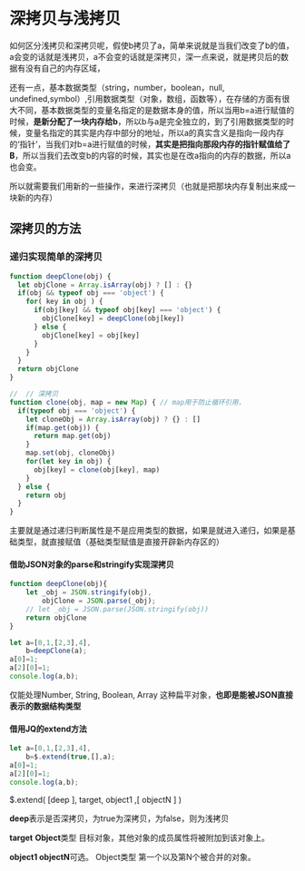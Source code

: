 # 深拷贝与浅拷贝

如何区分浅拷贝和深拷贝呢，假使b拷贝了a，简单来说就是当我们改变了b的值，a会变的话就是浅拷贝，a不会变的话就是深拷贝，深一点来说，就是拷贝后的数据有没有自己的内存区域，

还有一点，基本数据类型（string，number，boolean，null, undefined,symbol）,引用数据类型（对象，数组，函数等），在存储的方面有很大不同，基本数据类型的变量名指定的是数据本身的值，所以当用b=a进行赋值的时候，**是新分配了一块内存给b**，所以b与a是完全独立的，到了引用数据类型的时候，变量名指定的其实是内存中部分的地址，所以a的真实含义是指向一段内存的‘指针’，当我们对b=a进行赋值的时候，**其实是把指向那段内存的指针赋值给了B**，所以当我们去改变b的内容的时候，其实也是在改a指向的内存的数据，所以a也会变。



所以就需要我们用新的一些操作，来进行深拷贝（也就是把那块内存复制出来成一块新的内存）





## 深拷贝的方法

### 递归实现简单的深拷贝

```js
function deepClone(obj) {
  let objClone = Array.isArray(obj) ? [] : {}
  if(obj && typeof obj === 'object') {
    for( key in obj ) {
      if(obj[key] && typeof obj[key] === 'object') {
        objClone[key] = deepClone(obj[key])
      } else {
        objClone[key] = obj[key] 
      }
    } 
  }
  return objClone
}

//  // 深拷贝
function clone(obj, map = new Map) { // map用于防止循环引用， 
  if(typeof obj === 'object') {
    let cloneObj = Array.isArray(obj) ? {} : []
    if(map.get(obj)) {
      return map.get(obj)
    }
    map.set(obj, cloneObj)
    for(let key in obj) {
      obj[key] = clone(obj[key], map)
    }
  } else {
    return obj
  }
}
```

主要就是通过递归判断属性是不是应用类型的数据，如果是就进入递归，如果是基础类型，就直接赋值（基础类型赋值是直接开辟新内存区的）



#### 借助JSON对象的parse和stringify实现深拷贝

```js
function deepClone(obj){
    let _obj = JSON.stringify(obj),
        objClone = JSON.parse(_obj);
    // let _obj = JSON.parse(JSON.stringify(obj)) 
    return objClone
}  

let a=[0,1,[2,3],4],
    b=deepClone(a);
a[0]=1;
a[2][0]=1;
console.log(a,b);
```



仅能处理Number, String, Boolean, Array 这种扁平对象，**也即是能被JSON直接表示的数据结构类型**



#### 借用JQ的extend方法



```js
let a=[0,1,[2,3],4],
    b=$.extend(true,[],a);
a[0]=1;
a[2][0]=1;
console.log(a,b);
```

$\.extend( [deep ], target, object1 ,[ objectN ] )

**deep**表示是否深拷贝，为true为深拷贝，为false，则为浅拷贝

**target** **Object**类型 目标对象，其他对象的成员属性将被附加到该对象上。

**object1 objectN**可选。 Object类型 第一个以及第N个被合并的对象。 